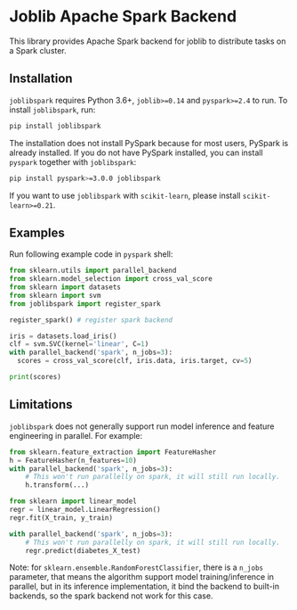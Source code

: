 # Joblib Apache Spark Backend

This library provides Apache Spark backend for joblib to distribute tasks on a Spark cluster.

## Installation

`joblibspark` requires Python 3.6+, `joblib>=0.14` and `pyspark>=2.4` to run.
To install `joblibspark`, run:

```bash
pip install joblibspark
```

The installation does not install PySpark because for most users, PySpark is already installed.
If you do not have PySpark installed, you can install `pyspark` together with `joblibspark`:

```bash
pip install pyspark>=3.0.0 joblibspark
```

If you want to use `joblibspark` with `scikit-learn`, please install `scikit-learn>=0.21`.

## Examples

Run following example code in `pyspark` shell:

```python
from sklearn.utils import parallel_backend
from sklearn.model_selection import cross_val_score
from sklearn import datasets
from sklearn import svm
from joblibspark import register_spark

register_spark() # register spark backend

iris = datasets.load_iris()
clf = svm.SVC(kernel='linear', C=1)
with parallel_backend('spark', n_jobs=3):
  scores = cross_val_score(clf, iris.data, iris.target, cv=5)

print(scores)
```

## Limitations

`joblibspark` does not generally support run model inference and feature engineering in parallel.
For example:

```python
from sklearn.feature_extraction import FeatureHasher
h = FeatureHasher(n_features=10)
with parallel_backend('spark', n_jobs=3):
    # This won't run parallelly on spark, it will still run locally.
    h.transform(...)

from sklearn import linear_model
regr = linear_model.LinearRegression()
regr.fit(X_train, y_train)

with parallel_backend('spark', n_jobs=3):
    # This won't run parallelly on spark, it will still run locally.
    regr.predict(diabetes_X_test)
```

Note: for `sklearn.ensemble.RandomForestClassifier`, there is a `n_jobs` parameter,
that means the algorithm support model training/inference in parallel,
but in its inference implementation, it bind the backend to built-in backends,
so the spark backend not work for this case.
